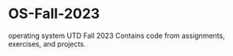 # OS-Fall-2023
operating system UTD Fall 2023
Contains code from assignments, exercises, and projects.
